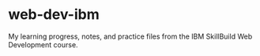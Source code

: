 # web-dev-ibm
My learning progress, notes, and practice files from the IBM SkillBuild Web Development course.
